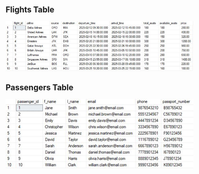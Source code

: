 <h2>Flights Table</h2>

![FlightsTable](FlightsTable.JPG)

<h2>Passengers Table</h2>

![PassengersTable](PassengersTable.JPG)